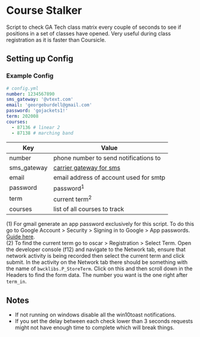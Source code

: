 # Course Stalker
Script to check GA Tech class matrix every couple of seconds to see if positions in a set of classes have opened. Very useful during class registration as it is faster than Coursicle.
## Setting up Config
### Example Config
```yml
# config.yml
number: 1234567890
sms_gateway: '@vtext.com'
email: 'georgeburdell@gmail.com'
password: 'gojackets1!'
term: 202008
courses:
  - 87136 # linear 2
  - 87138 # marching band
```
| Key         | Value                                  |
| ----------- | -------------------------------------- |
| number      | phone number to send notifications to  |
| sms_gateway | [carrier gateway for sms](https://en.wikipedia.org/wiki/SMS_gateway#Email_clients) |
| email       | email address of account used for smtp |
| password    | password<sup>1</sup>                   |
| term        | current term<sup>2</sup>               |
| courses     | list of all courses to track           |

(1) For gmail generate an app password exclusively for this script. To do this go to Google Account > Security > Signing in to Google > App passwords. [Guide here](https://support.google.com/mail/answer/185833). \
(2) To find the current term go to oscar > Registration > Select Term. Open the developer console (f12) and navigate to the Network tab, ensure that network activity is being recorded then select the current term and click submit. In the activity on the Network tab there should be something with the name of `bwcklibs.P_StoreTerm`. Click on this and then scroll down in the Headers to find the form data. The number you want is the one right after `term_in`.

## Notes
- If not running on windows disable all the win10toast notifications.
- If you set the delay between each check lower than 3 seconds requests might not have enough time to complete which will break things.